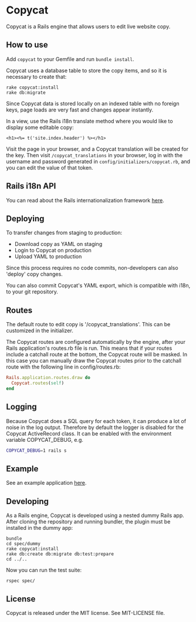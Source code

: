 # Copycat #

Copycat is a Rails engine that allows users to edit live website copy.

## How to use ##

Add ```copycat``` to your Gemfile and run ```bundle install```.

Copycat uses a database table to store the copy items, and so it is necessary to create that:

```
rake copycat:install
rake db:migrate
```

Since Copycat data is stored locally on an indexed table with no foreign keys, page loads are very fast and changes appear instantly.

In a view, use the Rails i18n translate method where you would like to display some editable copy:


```erb
<h1><%= t('site.index.header') %></h1>
```

Visit the page in your browser, and a Copycat translation will be created for the key. Then visit `/copycat_translations` in your browser, log in with the username and password generated in `config/initializers/copycat.rb`, and you can edit the value of that token.

## Rails i18n API ##

You can read about the Rails internationalization framework [here](http://guides.rubyonrails.org/i18n.html).

## Deploying ##

To transfer changes from staging to production:

* Download copy as YAML on staging
* Login to Copycat on production
* Upload YAML to production

Since this process requires no code commits, non-developers can also 'deploy' copy changes.

You can also commit Copycat's YAML export, which is compatible with i18n, to your git repository.

## Routes ##

The default route to edit copy is '/copycat_translations'. This can be customized in the initializer.

The Copycat routes are configured automatically by the engine, after your Rails application's routes.rb file is run. This means that if your routes include a catchall route at the bottom, the Copycat route will be masked. In this case you can manually draw the Copycat routes prior to the catchall route with the following line in config/routes.rb:

```ruby
Rails.application.routes.draw do
  Copycat.routes(self)
end
```

## Logging ##
Because Copycat does a SQL query for each token, it can produce a lot of noise in the log output.
Therefore by default the logger is disabled for the Copycat ActiveRecord class.
It can be enabled with the environment variable COPYCAT_DEBUG, e.g.

```bash
COPYCAT_DEBUG=1 rails s
```

## Example ##

See an example application [here](https://github.com/Vermonster/copycat-demo). 

## Developing ##

As a Rails engine, Copycat is developed using a nested dummy Rails app. After cloning the repository and running bundler, the plugin must be installed in the dummy app:

```
bundle
cd spec/dummy
rake copycat:install
rake db:create db:migrate db:test:prepare
cd ../..
```

Now you can run the test suite:

```
rspec spec/
```

## License ##

Copycat is released under the MIT license. See MIT-LICENSE file.
